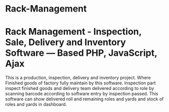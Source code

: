 # Rack-Management
# Rack Management - Inspection, Sale, Delivery and Inventory Software — Based PHP, JavaScript, Ajax 
This is a production, inspection, delivery and inventory project. Where Finished goods of factory fully maintain by this software. Inspection part inspect finished goods and delivery team delivered according to role by scanning barcode according to software entry by inspection passed. This software can show delivered roll and remaining roles and yards and stock of roles and yards in dashboard.
